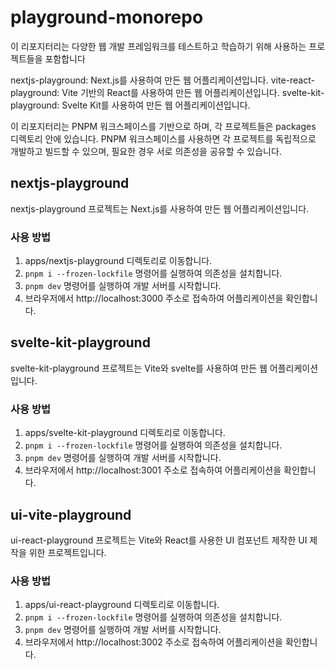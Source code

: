 # playground-monorepo

이 리포지터리는 다양한 웹 개발 프레임워크를 테스트하고 학습하기 위해 사용하는 프로젝트들을 포함합니다

nextjs-playground: Next.js를 사용하여 만든 웹 어플리케이션입니다.
vite-react-playground: Vite 기반의 React를 사용하여 만든 웹 어플리케이션입니다.
svelte-kit-playground: Svelte Kit를 사용하여 만든 웹 어플리케이션입니다.

이 리포지터리는 PNPM 워크스페이스를 기반으로 하며, 각 프로젝트들은 packages 디렉토리 안에 있습니다. PNPM 워크스페이스를 사용하면 각 프로젝트를 독립적으로 개발하고 빌드할 수 있으며, 필요한 경우 서로 의존성을 공유할 수 있습니다.

## nextjs-playground

nextjs-playground 프로젝트는 Next.js를 사용하여 만든 웹 어플리케이션입니다.

### 사용 방법

1. apps/nextjs-playground 디렉토리로 이동합니다.
2. `pnpm i --frozen-lockfile` 명령어를 실행하여 의존성을 설치합니다.
3. `pnpm dev` 명령어를 실행하여 개발 서버를 시작합니다.
4. 브라우저에서 http://localhost:3000 주소로 접속하여 어플리케이션을 확인합니다.

## svelte-kit-playground

svelte-kit-playground 프로젝트는 Vite와 svelte를 사용하여 만든 웹 어플리케이션입니다.

### 사용 방법

1. apps/svelte-kit-playground 디렉토리로 이동합니다.
2. `pnpm i --frozen-lockfile` 명령어를 실행하여 의존성을 설치합니다.
3. `pnpm dev` 명령어를 실행하여 개발 서버를 시작합니다.
4. 브라우저에서 http://localhost:3001 주소로 접속하여 어플리케이션을 확인합니다.

## ui-vite-playground

ui-react-playground 프로젝트는 Vite와 React를 사용한 UI 컴포넌트 제작한 UI 제작을 위한 프로젝트입니다.

### 사용 방법

1. apps/ui-react-playground 디렉토리로 이동합니다.
2. `pnpm i --frozen-lockfile` 명령어를 실행하여 의존성을 설치합니다.
3. `pnpm dev` 명령어를 실행하여 개발 서버를 시작합니다.
4. 브라우저에서 http://localhost:3002 주소로 접속하여 어플리케이션을 확인합니다.
